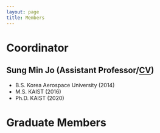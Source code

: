 ```yaml
---
layout: page
title: Members
---
```


# Coordinator
## Sung Min Jo (Assistant Professor/<a href="assets/CV_07062023.pdf">CV</a>)
  - B.S. Korea Aerospace University (2014)
  - M.S. KAIST (2016)
  - Ph.D. KAIST (2020)

# Graduate Members
